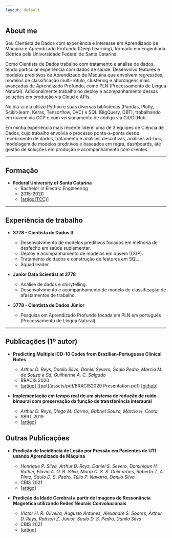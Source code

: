 ```yaml
---
layout: default
---
```



## About me

Sou Cientista de Dados com experiência e interesse em Aprendizado de Máquina e Aprendizado Profundo (Deep Learning),
formado em Engenharia Elétrica pela Universidade Federal de Santa Catarina.

Como Cientista de Dados trabalho com tratamento e análise de dados, tendo particular experiência com dados de saúde.
Desenvolvo features e modelos preditivos de Aprendizado de Máquina que envolvem regressões, modelos de
classificação multi-rótulo, clustering e abordagens mais avançadas de Aprendizado Profundo, como PLN (Processamento de Língua Natural).
Adicionalmente trabalho no deploy e acompanhamento dessas soluções em produção via Cloud e APIs.

No dia-a-dia utilizo Python e suas diversas bibliotecas (Pandas, Plotly, Scikit-learn, Keras, Tensorflow, DVC) e SQL (BigQuery, DBT), trabalhando em nuvem
via GCP e com versionamento de código via Git/GitHub.

Em minha experiência mais recente liderei uma de 3 equipes de Ciência de Dados, cujo trabalho envolvia o processo ponta-a-ponta desde recebimento de dados,
tratamento e análises descritivas, análises ad-hoc, modelagem de modelos preditivos e baseados em regra, dashboards, até gestão de soluções em produção e acompanhamento com clientes.

---

## Formação

- **Federal University of Santa Catarina**
    - Bachelor in Electric Engineering
    - 2015-2020
    - [[artigo(TCC)](https://arxiv.org/abs/2008.01515)]

---

## Experiência de trabalho

- **3778 - Cientista de Dados II**
    - Desenvolvimento de modelos preditivos focados em melhoria de desfecho em saúde suplementar.
    - Deploy e acompanhamento de modelos em nuvem (CGP).
    - Tratamento de dados e construção de features em SQL.
    - Squad leader.

- **Junior Data Scientist at 3778**
    - Análise de dados e storytelling.
    - Desenvolvimento e acompanhamento de modelo de classificação de afastamentos de trabalho.

- **3778 - Cientista de Dados Júnior**
    - Pesquisa em Aprendizado Profundo focada em PLN em português (Processamento de Língua Natural).

---

## Publicações (1º autor)

- **Predicting Multiple ICD-10 Codes from Brazilian-Portuguese Clinical Notes**
    - *Arthur D. Reys, Danilo Silva, Daniel Severo, Saulo Pedro, Marcia M. de Souza e Sá, Guilherme A. C. Salgado*<br/>
    - BRACIS 2020
    - [[artigo](https://arxiv.org/abs/2008.01515)] [[ppt](assets/pdf/BRACIS2020 Presentation.pdf) [[github](https://github.com/3778/icd-prediction-mimic)]



- **Implementação em tempo real de um sistema de redução de ruído binaural com preservação da função de transferência interaural**
    - *Arthur D. Reys, Diego M. Carmo, Gabriel Souza, Márcio H. Costa*
    - SBRT 2019
    - [[artigo](assets/pdf/sbrt2019.pdf)]

## Outras Publicações

- **Predição de Incidência de Lesão por Pressão em Pacientes de UTI usando Aprendizado de Máquina**
    - *Henrique P. Silva, Arthur D. Reys, Daniel S. Severo, Dominique H. Ruther, Flávio A. O. B. Silva, Maria C. S. S. Guimarães, Roberto Z. A. Pinto, Saulo D. S. Pedro, Túlio P. Navarro, Danilo Silva*
    - CBIS 2021
    - [[artigo](https://arxiv.org/abs/2112.13687)]



- **Predição da Idade Cerebral a partir de Imagens de Ressonância Magnética utilizando Redes Neurais Convolucionais**
    - *Victor H. R. Oliveira, Augusto Antunes, Alexandre S. Soares, Arthur D. Reys, Robson Z. Júnior, Saulo D. S. Pedro, Danilo Silva*
    - CBIS 2021
    - [[artigo](https://arxiv.org/abs/2112.12609)]


